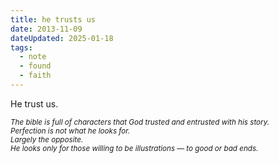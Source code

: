 ```yaml
---
title: he trusts us
date: 2013-11-09
dateUpdated: 2025-01-18
tags:
  - note
  - found
  - faith
---
```


He trust us.

<small>
<em>

The bible is full of characters that God trusted and entrusted with his story.  
Perfection is not what he looks for.  
Largely the opposite.  
He looks only for those willing to be illustrations — to good or bad ends.

</em>
<small>
